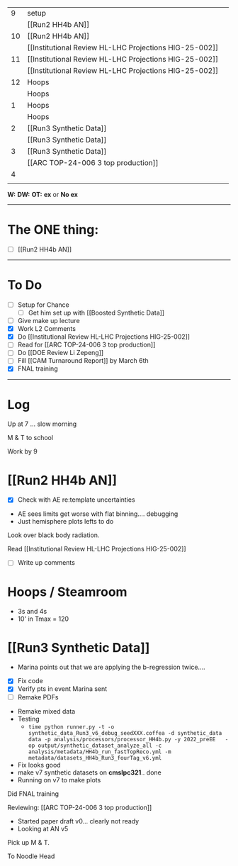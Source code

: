 
|     |                                                        |     |
| --- | ------------------------------------------------------ | --- |
| 9   | setup                                                  |     |
|     | [[Run2 HH4b AN]]                                       |     |
| 10  | [[Run2 HH4b AN]]                                       |     |
|     | [[Institutional Review HL-LHC Projections HIG-25-002]] |     |
| 11  | [[Institutional Review HL-LHC Projections HIG-25-002]] |     |
|     | [[Institutional Review HL-LHC Projections HIG-25-002]] |     |
| 12  | Hoops                                                  |     |
|     | Hoops                                                  |     |
| 1   | Hoops                                                  |     |
|     | Hoops                                                  |     |
| 2   | [[Run3 Synthetic Data]]                                |     |
|     | [[Run3 Synthetic Data]]                                |     |
| 3   | [[Run3 Synthetic Data]]                                |     |
|     | [[ARC TOP-24-006 3 top production]]                    |     |
| 4   |                                                        |     |
|     |                                                        |     |

**W:**
**DW:**
**OT:**
**ex** or **No ex**

---
# The ONE thing: 
- [ ] [[Run2 HH4b AN]]

---
# To Do

- [ ] Setup for Chance
	- [ ] Get him set up with [[Boosted Synthetic Data]]
- [ ] Give make up lecture
- [x] Work L2 Comments
- [x] Do [[Institutional Review HL-LHC Projections HIG-25-002]]
- [ ]  Read for [[ARC TOP-24-006 3 top production]]
- [ ] Do  [[DOE Review Li Zepeng]]
- [ ] Fill [[CAM Turnaround Report]] by March 6th
- [x] FNAL training
---

# Log

Up at 7 ... slow morning

M & T to school 

Work by 9


# [[Run2 HH4b AN]]
- [x] Check with AE re:template uncertainties 
- AE sees limits get worse with flat binning.... debugging
- Just hemisphere plots lefts to do

Look over black body radiation. 

Read [[Institutional Review HL-LHC Projections HIG-25-002]]
- [ ] Write up comments

# Hoops / Steamroom
- 3s and 4s 
- 10' in Tmax = 120

# [[Run3 Synthetic Data]]
- Marina points out that we are applying the b-regression twice....
- [x] Fix code
- [x] Verify pts in event Marina sent
- [ ] Remake PDFs
- Remake mixed data
- Testing
	- `time python runner.py -t -o synthetic_data_Run3_v6_debug_seedXXX.coffea -d synthetic_data data -p analysis/processors/processor_HH4b.py -y 2022_preEE   -op output/synthetic_dataset_analyze_all -c analysis/metadata/HH4b_run_fastTopReco.yml -m metadata/datasets_HH4b_Run3_fourTag_v6.yml `
 - Fix looks good
 - make v7 synthetic datasets on **cmslpc321**.. done
 - Running on v7 to make plots


Did FNAL training

Reviewing: [[ARC TOP-24-006 3 top production]]
- Started paper draft v0... clearly not ready
- Looking at AN v5

Pick up M & T.

To Noodle Head